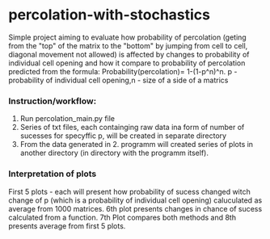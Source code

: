 # percolation-with-stochastics

Simple project aiming to evaluate how probability of percolation (geting from the "top" of the matrix to the "bottom" by jumping from cell to cell, 
diagonal movement not allowed) is affected by changes to probability of individual cell opening and how it compare to probability of percolation predicted from the formula: Probability(percolation)= 1-(1-p^n)^n.
p - probability of individual cell opening,n - size of a side of a matrics

### Instruction/workflow:
1. Run percolation_main.py file
2. Series of txt files, each containging raw data ina form of number of sucesses for specyffic p, will be created in separate directory 
3. From the data generated in 2. programm will created series of plots in another directory (in directory with the programm itself). 

### Interpretation of plots

First 5 plots - each will present how probability of sucess changed witch change of p (which is a probability of individual cell opening) caluculated as average from 1000 matrices.
6th plot presents changes in chance of sucess calculated from a function. 7th Plot compares both methods and 8th presents average from first 5 plots. 
